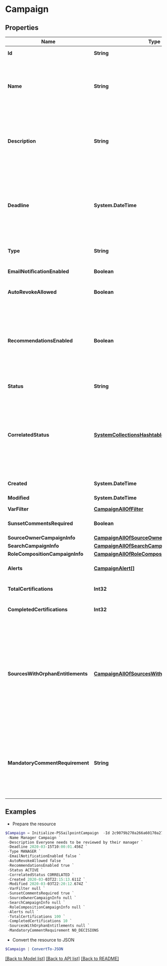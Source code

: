 # Campaign
## Properties

Name | Type | Description | Notes
------------ | ------------- | ------------- | -------------
**Id** | **String** | Id of the campaign | [optional] [readonly] 
**Name** | **String** | The campaign name. If this object is part of a template, special formatting applies; see the &#x60;/campaign-templates/{id}/generate&#x60; endpoint documentation for details. | 
**Description** | **String** | The campaign description. If this object is part of a template, special formatting applies; see the &#x60;/campaign-templates/{id}/generate&#x60; endpoint documentation for details. | 
**Deadline** | **System.DateTime** | The campaign&#39;s completion deadline.  This date must be in the future in order to activate the campaign.  If you try to activate a campaign with a deadline of today or in the past, you will receive a 400 error response. | [optional] 
**Type** | **String** | The type of campaign. Could be extended in the future. | 
**EmailNotificationEnabled** | **Boolean** | Enables email notification for this campaign | [optional] [default to $false]
**AutoRevokeAllowed** | **Boolean** | Allows auto revoke for this campaign | [optional] [default to $false]
**RecommendationsEnabled** | **Boolean** | Enables IAI for this campaign. Accepts true even if the IAI product feature is off. If IAI is turned off then campaigns generated from this template will indicate false. The real value will then be returned if IAI is ever enabled for the org in the future. | [optional] [default to $false]
**Status** | **String** | The campaign&#39;s current status. | [optional] [readonly] 
**CorrelatedStatus** | [**SystemCollectionsHashtable**](.md) | The correlatedStatus of the campaign. Only SOURCE_OWNER campaigns can be Uncorrelated. An Uncorrelated certification campaign only includes Uncorrelated identities (An identity is uncorrelated if it has no accounts on an authoritative source). | [optional] 
**Created** | **System.DateTime** | Created time of the campaign | [optional] [readonly] 
**Modified** | **System.DateTime** | Modified time of the campaign | [optional] [readonly] 
**VarFilter** | [**CampaignAllOfFilter**](CampaignAllOfFilter.md) |  | [optional] 
**SunsetCommentsRequired** | **Boolean** | Determines if comments on sunset date changes are required. | [optional] [default to $true]
**SourceOwnerCampaignInfo** | [**CampaignAllOfSourceOwnerCampaignInfo**](CampaignAllOfSourceOwnerCampaignInfo.md) |  | [optional] 
**SearchCampaignInfo** | [**CampaignAllOfSearchCampaignInfo**](CampaignAllOfSearchCampaignInfo.md) |  | [optional] 
**RoleCompositionCampaignInfo** | [**CampaignAllOfRoleCompositionCampaignInfo**](CampaignAllOfRoleCompositionCampaignInfo.md) |  | [optional] 
**Alerts** | [**CampaignAlert[]**](CampaignAlert.md) | A list of errors and warnings that have accumulated. | [optional] [readonly] 
**TotalCertifications** | **Int32** | The total number of certifications in this campaign. | [optional] [readonly] 
**CompletedCertifications** | **Int32** | The number of completed certifications in this campaign. | [optional] [readonly] 
**SourcesWithOrphanEntitlements** | [**CampaignAllOfSourcesWithOrphanEntitlements[]**](CampaignAllOfSourcesWithOrphanEntitlements.md) | A list of sources in the campaign that contain \&quot;&quot;orphan entitlements\&quot;&quot; (entitlements without a corresponding Managed Attribute). An empty list indicates the campaign has no orphan entitlements. Null indicates there may be unknown orphan entitlements in the campaign (the campaign was created before this feature was implemented). | [optional] [readonly] 
**MandatoryCommentRequirement** | **String** | Determines whether comments are required for decisions during certification reviews. You can require comments for all decisions, revoke-only decisions, or no decisions. By default, comments are not required for decisions. | [optional] 

## Examples

- Prepare the resource
```powershell
$Campaign = Initialize-PSSailpointCampaign  -Id 2c9079b270a266a60170a2779fcb0007 `
 -Name Manager Campaign `
 -Description Everyone needs to be reviewed by their manager `
 -Deadline 2020-03-15T10:00:01.456Z `
 -Type MANAGER `
 -EmailNotificationEnabled false `
 -AutoRevokeAllowed false `
 -RecommendationsEnabled true `
 -Status ACTIVE `
 -CorrelatedStatus CORRELATED `
 -Created 2020-03-03T22:15:13.611Z `
 -Modified 2020-03-03T22:20:12.674Z `
 -VarFilter null `
 -SunsetCommentsRequired true `
 -SourceOwnerCampaignInfo null `
 -SearchCampaignInfo null `
 -RoleCompositionCampaignInfo null `
 -Alerts null `
 -TotalCertifications 100 `
 -CompletedCertifications 10 `
 -SourcesWithOrphanEntitlements null `
 -MandatoryCommentRequirement NO_DECISIONS
```

- Convert the resource to JSON
```powershell
$Campaign | ConvertTo-JSON
```

[[Back to Model list]](../README.md#documentation-for-models) [[Back to API list]](../README.md#documentation-for-api-endpoints) [[Back to README]](../README.md)

